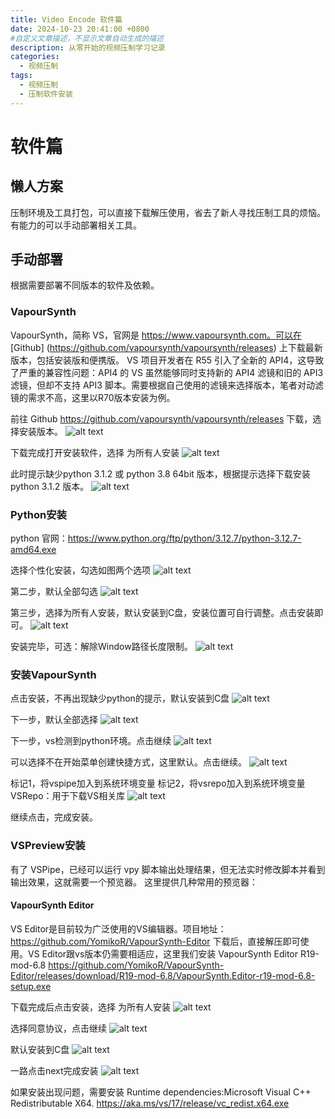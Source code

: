 ```yaml
---
title: Video Encode 软件篇
date: 2024-10-23 20:41:00 +0800
#自定义文章描述，不显示文章自动生成的描述
description: 从零开始的视频压制学习记录
categories:
  - 视频压制
tags:
  - 视频压制
  - 压制软件安装
---
```

# 软件篇

## 懒人方案
压制环境及工具打包，可以直接下载解压使用，省去了新人寻找压制工具的烦恼。有能力的可以手动部署相关工具。

## 手动部署
根据需要部署不同版本的软件及依赖。

### VapourSynth
VapourSynth，简称 VS，官网是 https://www.vapoursynth.com。可以在 [Github] (https://github.com/vapoursynth/vapoursynth/releases) 上下载最新版本，包括安装版和便携版。
VS 项目开发者在 R55 引入了全新的 API4，这导致了严重的兼容性问题：API4 的 VS 虽然能够同时支持新的 API4 滤镜和旧的 API3 滤镜，但却不支持 API3 脚本。需要根据自己使用的滤镜来选择版本，笔者对动滤镜的需求不高，这里以R70版本安装为例。

前往 Github https://github.com/vapoursynth/vapoursynth/releases 下载，选择安装版本。
![alt text](../../assets/video-encode/2024-10-23_21-08-54-vs1.png)

下载完成打开安装软件，选择 为所有人安装 
![alt text](../../assets/video-encode/2024-10-23_21-08-54-vs2.png)

此时提示缺少python 3.1.2 或 python 3.8 64bit 版本，根据提示选择下载安装 python 3.1.2 版本。
![alt text](../../assets/video-encode/2024-10-23_21-08-54-vs3.png)

### Python安装
python 官网：https://www.python.org/ftp/python/3.12.7/python-3.12.7-amd64.exe

选择个性化安装，勾选如图两个选项
![alt text](../../assets/video-encode/2024-10-23_21-08-54-py1.png)

第二步，默认全部勾选
![alt text](../../assets/video-encode/2024-10-23_21-08-54-py2.png)

第三步，选择为所有人安装，默认安装到C盘，安装位置可自行调整。点击安装即可。
![alt text](../../assets/video-encode/2024-10-23_21-08-54-py3.png)

安装完毕，可选：解除Window路径长度限制。
![alt text](../../assets/video-encode/2024-10-23_21-08-54-py4.png)

### 安装VapourSynth
点击安装，不再出现缺少python的提示，默认安装到C盘
![alt text](../../assets/video-encode/2024-10-23_21-08-54-vs4.png)

下一步，默认全部选择
![alt text](../../assets/video-encode/2024-10-23_21-08-54-vs5.png)

下一步，vs检测到python环境。点击继续
![alt text](../../assets/video-encode/2024-10-23_21-08-54-vs6.png)

可以选择不在开始菜单创建快捷方式，这里默认。点击继续。
![alt text](../../assets/video-encode/2024-10-23_21-08-54-vs7.png)

标记1，将vspipe加入到系统环境变量
标记2，将vsrepo加入到系统环境变量
VSRepo：用于下载VS相关库
![alt text](../../assets/video-encode/2024-10-23_21-08-54-vs8.png)

继续点击，完成安装。

### VSPreview安装
有了 VSPipe，已经可以运行 vpy 脚本输出处理结果，但无法实时修改脚本并看到输出效果，这就需要一个预览器。
这里提供几种常用的预览器：
#### VapourSynth Editor
VS Editor是目前较为广泛使用的VS编辑器。项目地址：https://github.com/YomikoR/VapourSynth-Editor
下载后，直接解压即可使用。VS Editor跟vs版本仍需要相适应，这里我们安装 VapourSynth Editor R19-mod-6.8 
https://github.com/YomikoR/VapourSynth-Editor/releases/download/R19-mod-6.8/VapourSynth.Editor-r19-mod-6.8-setup.exe

下载完成后点击安装，选择 为所有人安装
![alt text](../../assets/video-encode/2024-10-23_21-08-54-vse1.png)

选择同意协议，点击继续
![alt text](../../assets/video-encode/2024-10-23_21-08-54-vse2.png)

默认安装到C盘
![alt text](../../assets/video-encode/2024-10-23_21-08-54-vse3.png)

一路点击next完成安装
![alt text](../../assets/video-encode/2024-10-23_21-08-54-vse4.png)

如果安装出现问题，需要安装 Runtime dependencies:Microsoft Visual C++ Redistributable X64. https://aka.ms/vs/17/release/vc_redist.x64.exe 

